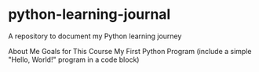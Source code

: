 # python-learning-journal
A repository to document my Python learning journey

About Me
Goals for This Course
My First Python Program (include a simple "Hello, World!" program in a code block)

